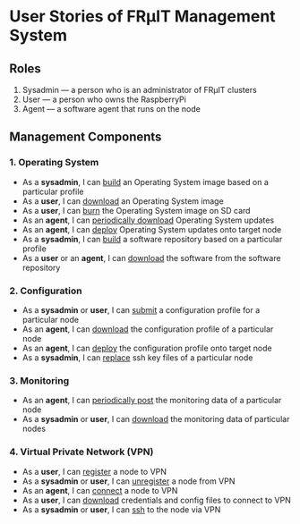 # User Stories of FRµIT Management System

## Roles

1. Sysadmin — a person who is an administrator of FRµIT clusters
2. User — a person who owns the RaspberryPi
3. Agent — a software agent that runs on the node



## Management Components

### 1. Operating System

- As a **sysadmin**, I can <u>build</u> an Operating System image based on a particular profile
- As a **user**, I can <u>download</u> an Operating System image
- As a **user**, I can <u>burn</u> the Operating System image on SD card
- As an **agent**, I can <u>periodically download</u> Operating System updates
- As an **agent**, I can <u>deploy</u> Operating System updates onto target node
- As a **sysadmin**, I can <u>build</u> a software repository based on a particular profile
- As a **user** or an **agent**, I can <u>download</u> the software from the software repository



### 2. Configuration

- As a **sysadmin** or **user**, I can <u>submit</u> a configuration profile for a particular node
- As an **agent**, I can <u>download</u> the configuration profile of a particular node
- As an **agent**, I can <u>deploy</u> the configuration profile onto target node
- As a **sysadmin**, I can <u>replace</u> ssh key files of a particular node



### 3. Monitoring

- As an **agent**, I can <u>periodically post</u> the monitoring data of a particular node
- As a **sysadmin** or **user**, I can <u>download</u> the monitoring data of particular nodes



### 4. Virtual Private Network (VPN)

- As a **user**, I can <u>register</u> a node to VPN
- As a **sysadmin** or **user**, I can <u>unregister</u> a node from VPN
- As an **agent**, I can <u>connect</u> a node to VPN
- As a **user**, I can <u>download</u> credentials and config files to connect to VPN
- As a **sysadmin** or **user**, I can <u>ssh</u> to the node via VPN
